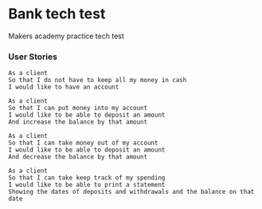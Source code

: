 # Bank tech test
Makers academy practice tech test


### User Stories
```
As a client
So that I do not have to keep all my money in cash
I would like to have an account
```

```
As a client
So that I can put money into my account
I would like to be able to deposit an amount
And increase the balance by that amount
```

```
As a client
So that I can take money out of my account
I would like to be able to deposit an amount
And decrease the balance by that amount
```

```
As a client
So that I can take keep track of my spending
I would like to be able to print a statement
Showing the dates of deposits and withdrawals and the balance on that date
```
